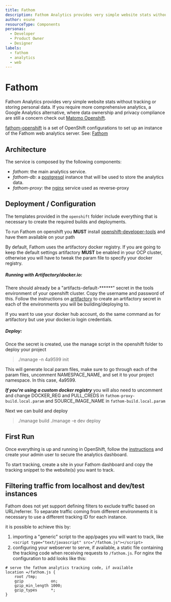 ```yaml
---
title: Fathom
description: Fathom Analytics provides very simple website stats without tracking or storing personal data.
author: esune
resourceType: Components
personas: 
  - Developer
  - Product Owner
  - Designer
labels:
  - fathom
  - analytics
  - web
---
```

# Fathom

Fathom Analytics provides very simple website stats without tracking or storing personal data.  If you require more comprehensive analytics, a Google Analytics alternative, where data ownership and privacy compliance are still a concern check out [Matomo Openshift](https://github.com/BCDevOps/matomo-openshift).

[fathom-openshift](https://github.com/BCDevOps/fathom-openshift) is a set of OpenShift configurations to set up an instance of the Fathom web analytics server. See: [Fathom](usefathom.com)

## Architecture
The service is composed by the following components:
- *fathom*: the main analytics service.
- *fathom-db*: a [postgresql](https://www.postgresql.org) instance that will be used to store the analytics data.
- *fathom-proxy*: the [nginx](https://www.nginx.com) service used as reverse-proxy

## Deployment / Configuration
The templates provided in the `openshift` folder include everything that is necessary to create the required builds and deployments.  

To run Fathom on openshift you **MUST** install [openshift-developer-tools](https://github.com/BCDevOps/openshift-developer-tools) and have them available on your path  

By default, Fathom uses the artifactory docker registry. If you are going to keep the default settings artifactory **MUST** be enabled in your OCP cluster, otherwise you will have to tweak the param file to specify your docker registry.  


##### Running with Artifactory/docker.io:
There should already be a "artifacts-default-\*\*\*\*\*\*" secret in the tools environment of your openshift cluster. Copy the username and password of this.
Follow the instructions on [artifactory](https://developer.gov.bc.ca/Artifact-Repositories) to create an artifactory secret in each of the environments
you will be building/deploying to.

If you want to use your docker hub account, do the same command as for artifactory but use your docker.io login credentials.
##### Deploy:

Once the secret is created, use the manage script in the openshift folder to deploy your project  
>./manage -n 4a9599 init  
  
This will generate local param files, make sure to go through each of the param files, uncomment NAMESPACE_NAME, and set it to your project namespace. In this case, 4a9599.  

***If you're using a custom docker registry*** you will also need to uncomment and change DOCKER_REG and PULL_CREDS in `fathom-proxy-build.local.param` and SOURCE_IMAGE_NAME in `fathom-build.local.param`  

Next we can build and deploy  
>./manage build
>./manage -e dev deploy


## First Run
Once everything is up and running in OpenShift, follow the [instructions](https://github.com/usefathom/fathom/blob/master/docs/Installation%20instructions.md#register-your-admin-user) and create your admin user to secure the analytics dashboard.

To start tracking, create a site in your Fathom dashboard and copy the tracking snippet to the website(s) you want to track.

## Filtering traffic from localhost and dev/test instances
Fathom does not yet support defining filters to exclude traffic based on URL/referrer. To separate traffic coming from different environments it is necessary to use a different tracking ID for each instance.

it is possible to achieve this by:

1) importing a "generic" script to the app/pages you will want to track, like `<script type="text/javascript" src="/fathom.js"></script>`
2) configuring your webserver to serve, if available, a static file containing the tracking code when receiving requests to `/fathom.js`.
For nginx the configuration to add looks like this:
```
# serve the fathom analytics tracking code, if available
location =/fathom.js {
    root /tmp;
    gzip            on;
    gzip_min_length 1000;
    gzip_types      *;
}
```